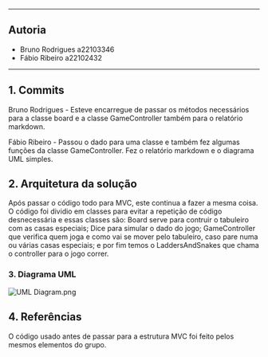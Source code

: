 
---

## Autoria

* Bruno Rodrigues a22103346
* Fábio Ribeiro a22102432


---

## 1. Commits

Bruno Rodrigues - Esteve encarregue de passar os métodos necessários para a classe board  e a classe GameController também para o relatório markdown.

Fábio Ribeiro - Passou o dado para uma classe e também fez algumas funções da classe GameController.
                Fez o relatório markdown e o diagrama UML simples.



## 2. Arquitetura da solução

Após passar o código todo para MVC, este continua a fazer a mesma coisa.
O código foi dividio em classes para evitar a repetição de código desnecessária e essas classes são: Board serve para contruir o tabuleiro com as casas especiais; Dice para simular o dado do jogo; GameController que verifica quem joga e como vai se mover pelo tabuleiro, caso pare numa ou várias casas especiais; e por fim temos o LaddersAndSnakes que chama o controller para o jogo correr.




### 3. Diagrama UML

![UML Diagram.png](https://www.dropbox.com/s/gw8q5vbdx4tmajr/UML%20Diagram.png?dl=0&raw=1)

## 4. Referências

O código usado antes de passar para a estrutura MVC foi feito pelos mesmos elementos do grupo.



